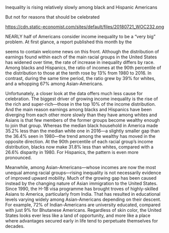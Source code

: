 Inequality is rising relatively slowly among black and Hispanic Americans 

But not for reasons that should be celebrated

https://cdn.static-economist.com/sites/default/files/20180721_WOC232.png

NEARLY half of Americans consider income inequality to be a “very big” problem. At first glance, a report published this month by the 

 seems to contain welcome news on this front. Although the distribution of earnings found within each of the main racial groups in the United States has widened over time, the rate of increase in inequality differs by race. Among blacks and Hispanics, the ratio of incomes at the 90th percentile of the distribution to those at the tenth rose by 13% from 1980 to 2016. In contrast, during the same time period, the ratio grew by 39% for whites, and a whopping 67% among Asian-Americans.

Unfortunately, a closer look at the data offers much less cause for celebration. The biggest driver of growing income inequality is the rise of the rich and super-rich—those in the top 10% of the income distribution. And the main reason earnings among blacks and Hispanics have been diverging from each other more slowly than they have among whites and Asians is that few members of the former groups become wealthy enough to join that group. Whereas the median black household in America made 35.2% less than the median white one in 2016—a slightly smaller gap than the 36.4% seen in 1980—the trend among the wealthy has moved in the opposite direction. At the 90th percentile of each racial group’s income distribution, blacks now make 31.8% less than whites, compared with a 26.6% disparity in 1980. For Hispanics, the pattern is even more pronounced.

Meanwhile, among Asian-Americans—whose incomes are now the most unequal among racial groups—rising inequality is not necessarily evidence of improved upward mobility. Much of the growing gap has been caused instead by the changing nature of Asian immigration to the United States. Since 1990, the H-1B visa programme has brought troves of highly-skilled Asians to America, particularly from India. That has resulted in educational levels varying widely among Asian-Americans depending on their descent. For example, 72% of Indian-Americans are university educated, compared with just 9% for Bhutanese Americans. Regardless of skin color, the United States looks ever less like a land of opportunity, and more like a place where advantages secured early in life tend to perpetuate themselves for decades.